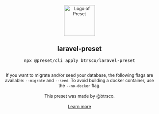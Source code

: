 <p align="center">
  <br />
  <a href="https://preset.dev">
    <img width="100" src="https://raw.githubusercontent.com/preset/preset/main/.github/assets/logo.svg" alt="Logo of Preset">
  </a>
  <br />
</p>

<h2 align="center">laravel-preset</h2>
<pre><div align="center">npx @preset/cli apply btrsco/laravel-preset</div></pre>

<br />

<div align="center">
  If you want to migrate and/or seed your database, the following flags are available: <code>--migrate</code> and <code>--seed</code>.
  To avoid building a docker container, use the <code>--no-docker</code> flag.
</div>

<br />

<div align="center">
  This preset was made by @btrsco.
  <br />
  <br />
  <a href="https://preset.dev">Learn more</a>
</div>
